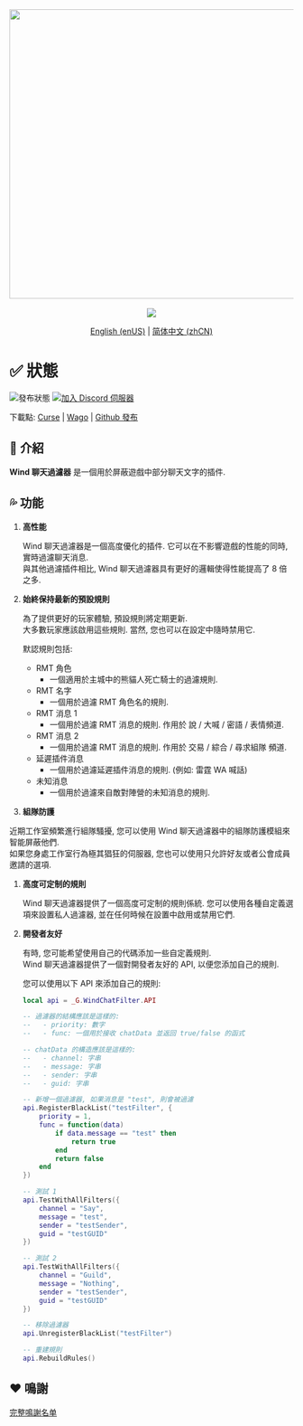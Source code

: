 <div align="center">
<img width="512" src="Title.svg"/><br><br>
<img src="https://img.shields.io/badge/版本-1.1.7-green.svg?longCache=true&style=for-the-badge"/>

[English (enUS)](README.md) | [简体中文 (zhCN)](README_zhCN.md)
</div>

# ✅ 狀態

![發布狀態](https://img.shields.io/github/actions/workflow/status/fang2hou/WindChatFilter/publish_stable.yml?branch=1.1.7) [![加入 Discord 伺服器](https://img.shields.io/badge/Wind%20Plugins-加入-grey.svg?longCache=true&color=7289DA&logo=discord)](https://discord.gg/SPqB72z7TK)

下載點: [Curse](https://www.curseforge.com/wow/addons/wind-chat-filter-wcf) | [Wago](https://addons.wago.io/addons/windchatfilter) | [Github 發布](https://github.com/fang2hou/WindChatFilter/releases)

## 🌟 介紹

**Wind 聊天過濾器** 是一個用於屏蔽遊戲中部分聊天文字的插件.

## 💦 功能

1. **高性能**

    Wind 聊天過濾器是一個高度優化的插件. 它可以在不影響遊戲的性能的同時, 實時過濾聊天消息.  
    與其他過濾插件相比, Wind 聊天過濾器具有更好的邏輯使得性能提高了 8 倍之多.

1. **始終保持最新的預設規則**

    為了提供更好的玩家體驗, 預設規則將定期更新.  
    大多數玩家應該啟用這些規則. 當然, 您也可以在設定中隨時禁用它.  

    默認規則包括:
    - RMT 角色
      - 一個適用於主城中的熊貓人死亡騎士的過濾規則.
    - RMT 名字
      - 一個用於過濾 RMT 角色名的規則.
    - RMT 消息 1
      - 一個用於過濾 RMT 消息的規則. 作用於 說 / 大喊 / 密語 / 表情頻道.
    - RMT 消息 2
      - 一個用於過濾 RMT 消息的規則. 作用於 交易 / 綜合 / 尋求組隊 頻道.
    - 延遲插件消息
      - 一個用於過濾延遲插件消息的規則. (例如: 雷霆 WA 喊話)
    - 未知消息
      - 一個用於過濾來自敵對陣營的未知消息的規則.

1. **組隊防護**

近期工作室頻繁進行組隊騷擾, 您可以使用 Wind 聊天過濾器中的組隊防護模組來智能屏蔽他們.  
如果您身處工作室行為極其猖狂的伺服器, 您也可以使用只允許好友或者公會成員邀請的選項.

1. **高度可定制的規則**

    Wind 聊天過濾器提供了一個高度可定制的規則係統. 您可以使用各種自定義選項來設置私人過濾器, 並在任何時候在設置中啟用或禁用它們.

2. **開發者友好**

    有時, 您可能希望使用自己的代碼添加一些自定義規則.  
    Wind 聊天過濾器提供了一個對開發者友好的 API, 以便您添加自己的規則.

    您可以使用以下 API 來添加自己的規則:

    ```lua
    local api = _G.WindChatFilter.API

    -- 過濾器的結構應該是這樣的:
    --   - priority: 數字
    --   - func: 一個用於接收 chatData 並返回 true/false 的函式

    -- chatData 的構造應該是這樣的:
    --   - channel: 字串
    --   - message: 字串
    --   - sender: 字串
    --   - guid: 字串

    -- 新增一個過濾器, 如果消息是 "test", 則會被過濾
    api.RegisterBlackList("testFilter", {
        priority = 1,
        func = function(data)
            if data.message == "test" then
                return true
            end
            return false
        end
    })

    -- 測試 1
    api.TestWithAllFilters({
        channel = "Say",
        message = "test",
        sender = "testSender",
        guid = "testGUID"
    })

    -- 測試 2
    api.TestWithAllFilters({
        channel = "Guild",
        message = "Nothing",
        sender = "testSender",
        guid = "testGUID"
    })

    -- 移除過濾器
    api.UnregisterBlackList("testFilter")

    -- 重建規則
    api.RebuildRules()
    ```

## ❤️ 鳴謝

[完整鳴謝名单](CREDITS.md)
